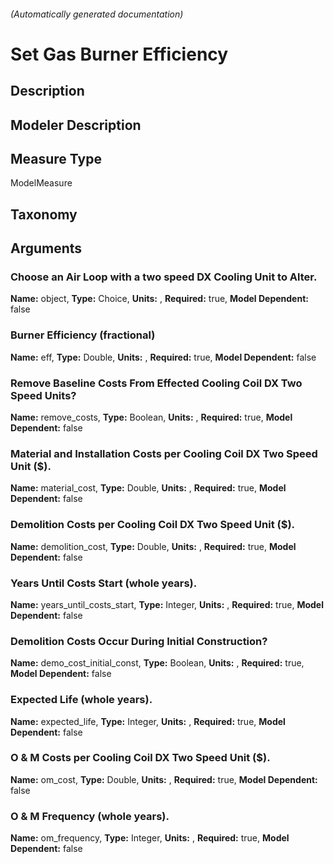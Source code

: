 

###### (Automatically generated documentation)

# Set Gas Burner Efficiency

## Description


## Modeler Description


## Measure Type
ModelMeasure

## Taxonomy


## Arguments


### Choose an Air Loop with a two speed DX Cooling Unit to Alter.

**Name:** object,
**Type:** Choice,
**Units:** ,
**Required:** true,
**Model Dependent:** false

### Burner Efficiency (fractional)

**Name:** eff,
**Type:** Double,
**Units:** ,
**Required:** true,
**Model Dependent:** false

### Remove Baseline Costs From Effected Cooling Coil DX Two Speed Units?

**Name:** remove_costs,
**Type:** Boolean,
**Units:** ,
**Required:** true,
**Model Dependent:** false

### Material and Installation Costs per Cooling Coil DX Two Speed Unit ($).

**Name:** material_cost,
**Type:** Double,
**Units:** ,
**Required:** true,
**Model Dependent:** false

### Demolition Costs per Cooling Coil DX Two Speed Unit ($).

**Name:** demolition_cost,
**Type:** Double,
**Units:** ,
**Required:** true,
**Model Dependent:** false

### Years Until Costs Start (whole years).

**Name:** years_until_costs_start,
**Type:** Integer,
**Units:** ,
**Required:** true,
**Model Dependent:** false

### Demolition Costs Occur During Initial Construction?

**Name:** demo_cost_initial_const,
**Type:** Boolean,
**Units:** ,
**Required:** true,
**Model Dependent:** false

### Expected Life (whole years).

**Name:** expected_life,
**Type:** Integer,
**Units:** ,
**Required:** true,
**Model Dependent:** false

### O & M Costs per Cooling Coil DX Two Speed Unit ($).

**Name:** om_cost,
**Type:** Double,
**Units:** ,
**Required:** true,
**Model Dependent:** false

### O & M Frequency (whole years).

**Name:** om_frequency,
**Type:** Integer,
**Units:** ,
**Required:** true,
**Model Dependent:** false




